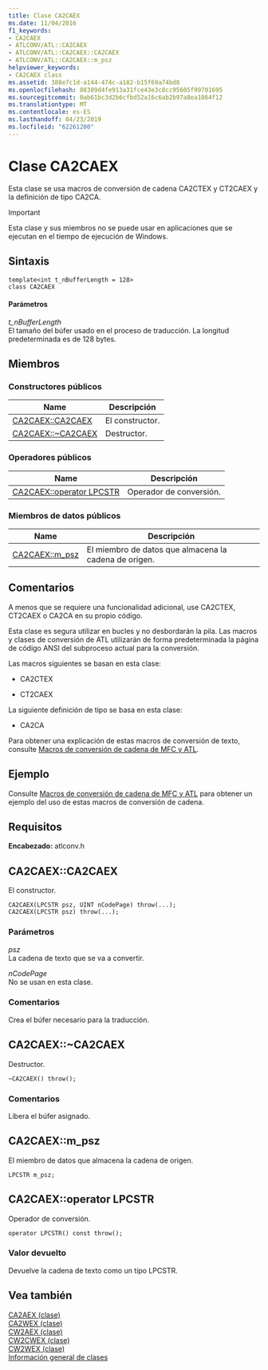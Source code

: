 ```yaml
---
title: Clase CA2CAEX
ms.date: 11/04/2016
f1_keywords:
- CA2CAEX
- ATLCONV/ATL::CA2CAEX
- ATLCONV/ATL::CA2CAEX::CA2CAEX
- ATLCONV/ATL::CA2CAEX::m_psz
helpviewer_keywords:
- CA2CAEX class
ms.assetid: 388e7c1d-a144-474c-a182-b15f69a74bd8
ms.openlocfilehash: 88389d4fe913a31fce43e3c8cc95605f99701695
ms.sourcegitcommit: 0ab61bc3d2b6cfbd52a16c6ab2b97a8ea1864f12
ms.translationtype: MT
ms.contentlocale: es-ES
ms.lasthandoff: 04/23/2019
ms.locfileid: "62261200"
---
```

# <a name="ca2caex-class"></a>Clase CA2CAEX

Esta clase se usa macros de conversión de cadena CA2CTEX y CT2CAEX y la definición de tipo CA2CA.

> [!IMPORTANT]
>  Esta clase y sus miembros no se puede usar en aplicaciones que se ejecutan en el tiempo de ejecución de Windows.

## <a name="syntax"></a>Sintaxis

```
template<int t_nBufferLength = 128>
class CA2CAEX
```

#### <a name="parameters"></a>Parámetros

*t_nBufferLength*<br/>
El tamaño del búfer usado en el proceso de traducción. La longitud predeterminada es de 128 bytes.

## <a name="members"></a>Miembros

### <a name="public-constructors"></a>Constructores públicos

|Name|Descripción|
|----------|-----------------|
|[CA2CAEX::CA2CAEX](#ca2caex)|El constructor.|
|[CA2CAEX::~CA2CAEX](#dtor)|Destructor.|

### <a name="public-operators"></a>Operadores públicos

|Name|Descripción|
|----------|-----------------|
|[CA2CAEX::operator LPCSTR](#operator_lpcstr)|Operador de conversión.|

### <a name="public-data-members"></a>Miembros de datos públicos

|Name|Descripción|
|----------|-----------------|
|[CA2CAEX::m_psz](#m_psz)|El miembro de datos que almacena la cadena de origen.|

## <a name="remarks"></a>Comentarios

A menos que se requiere una funcionalidad adicional, use CA2CTEX, CT2CAEX o CA2CA en su propio código.

Esta clase es segura utilizar en bucles y no desbordarán la pila. Las macros y clases de conversión de ATL utilizarán de forma predeterminada la página de código ANSI del subproceso actual para la conversión.

Las macros siguientes se basan en esta clase:

- CA2CTEX

- CT2CAEX

La siguiente definición de tipo se basa en esta clase:

- CA2CA

Para obtener una explicación de estas macros de conversión de texto, consulte [Macros de conversión de cadena de MFC y ATL](string-conversion-macros.md).

## <a name="example"></a>Ejemplo

Consulte [Macros de conversión de cadena de MFC y ATL](string-conversion-macros.md) para obtener un ejemplo del uso de estas macros de conversión de cadena.

## <a name="requirements"></a>Requisitos

**Encabezado:** atlconv.h

##  <a name="ca2caex"></a>  CA2CAEX::CA2CAEX

El constructor.

```
CA2CAEX(LPCSTR psz, UINT nCodePage) throw(...);
CA2CAEX(LPCSTR psz) throw(...);
```

### <a name="parameters"></a>Parámetros

*psz*<br/>
La cadena de texto que se va a convertir.

*nCodePage*<br/>
No se usan en esta clase.

### <a name="remarks"></a>Comentarios

Crea el búfer necesario para la traducción.

##  <a name="dtor"></a>  CA2CAEX::~CA2CAEX

Destructor.

```
~CA2CAEX() throw();
```

### <a name="remarks"></a>Comentarios

Libera el búfer asignado.

##  <a name="m_psz"></a>  CA2CAEX::m_psz

El miembro de datos que almacena la cadena de origen.

```
LPCSTR m_psz;
```

##  <a name="operator_lpcstr"></a>  CA2CAEX::operator LPCSTR

Operador de conversión.

```
operator LPCSTR() const throw();
```

### <a name="return-value"></a>Valor devuelto

Devuelve la cadena de texto como un tipo LPCSTR.

## <a name="see-also"></a>Vea también

[CA2AEX (clase)](../../atl/reference/ca2aex-class.md)<br/>
[CA2WEX (clase)](../../atl/reference/ca2wex-class.md)<br/>
[CW2AEX (clase)](../../atl/reference/cw2aex-class.md)<br/>
[CW2CWEX (clase)](../../atl/reference/cw2cwex-class.md)<br/>
[CW2WEX (clase)](../../atl/reference/cw2wex-class.md)<br/>
[Información general de clases](../../atl/atl-class-overview.md)
